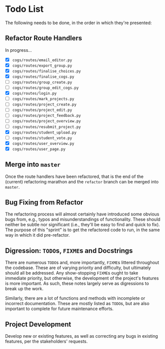 # Todo List

The following needs to be done, in the order in which they're presented:

## Refactor Route Handlers

In progress...

* [X] `cogs/routes/email_editor.py`
* [X] `cogs/routes/export_group.py`
* [X] `cogs/routes/finalise_choices.py`
* [X] `cogs/routes/finalise_cogs.py`
* [ ] `cogs/routes/group_create.py`
* [ ] `cogs/routes/group_edit_cogs.py`
* [X] `cogs/routes/login.py`
* [ ] `cogs/routes/mark_projects.py`
* [ ] `cogs/routes/project_create.py`
* [ ] `cogs/routes/project_edit.py`
* [ ] `cogs/routes/project_feedback.py`
* [ ] `cogs/routes/project_overview.py`
* [ ] `cogs/routes/resubmit_project.py`
* [X] `cogs/routes/student_upload.py`
* [ ] `cogs/routes/student_vote.py`
* [X] `cogs/routes/user_overview.py`
* [X] `cogs/routes/user_page.py`

## Merge into `master`

Once the route handlers have been refactored, that is the end of the
(current) refactoring marathon and the `refactor` branch can be merged
into `master`.

## Bug Fixing from Refactor

The refactoring process will almost certainly have introduced some
obvious bugs from, e.g., typos and misunderstandings of functionality.
These should neither be subtle nor significant (i.e., they'll be easy to
find and quick to fix). The purpose of this "sprint" is to get the
refactored code to run, in the same way in which it did pre-refactor.

## Digression: `TODO`s, `FIXME`s and Docstrings

There are numerous `TODO`s and, more importantly, `FIXME`s littered
throughout the codebase. These are of varying priority and difficulty,
but ultimately should all be addressed. Any show-stopping `FIXME`s ought
to take immediate priority, but otherwise, the development of the
project's features is more important. As such, these notes largely serve
as digressions to break up the work.

Similarly, there are a lot of functions and methods with incomplete or
incorrect documentation. These are mostly listed as `TODO`s, but are
also important to complete for future maintenance efforts.

## Project Development

Develop new or existing features, as well as correcting any bugs in
existing features, per the stakeholders' requests.
